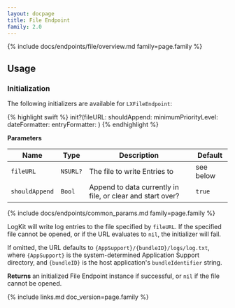 ```yaml
---
layout: docpage
title: File Endpoint
family: 2.0
---
```


{% include docs/endpoints/file/overview.md family=page.family %}

## Usage

### Initialization

The following initializers are available for `LXFileEndpoint`:

{% highlight swift %}
init?(fileURL: shouldAppend: minimumPriorityLevel: dateFormatter: entryFormatter: )
{% endhighlight %}

**Parameters**

Name                   | Type               | Description | Default
---------------------- | ------------------ | ----------- | --------
`fileURL`              | `NSURL?`           | The file to write Entries to | see below
`shouldAppend`         | `Bool`             | Append to data currently in file, or clear and start over? | `true`
{% include docs/endpoints/common_params.md family=page.family %}

LogKit will write log entries to the file specified by `fileURL`. If the specified file cannot be opened, or if the URL evaluates to `nil`, the initializer will fail.

If omitted, the URL defaults to `{AppSupport}/{bundleID}/logs/log.txt`, where `{AppSupport}` is the system-determined Application Support directory, and `{bundleID}` is the host application's `bundleIdentifier` string.

**Returns** an initialized File Endpoint instance if successful, or `nil` if the file cannot be opened.


{% include links.md doc_version=page.family %}
